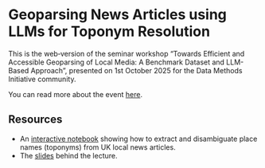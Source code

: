 # Geoparsing News Articles using LLMs for Toponym Resolution
This is the web‐version of the seminar workshop “Towards Efficient and Accessible Geoparsing of Local Media: A Benchmark Dataset and LLM-Based Approach”, presented on 1st October 2025 for the Data Methods Initiative community. 

You can read more about the event [here](https://datamethodsinitiative.org/seminar/towards-efficient-and-accessible-geoparsing-of-local-media-a-benchmark-dataset-and-llm-based-approach/).

## Resources

- An [interactive notebook](https://github.com/simonabisiani/geoparsing-notebook) showing how to extract and disambiguate place names (toponyms) from UK local news articles.  
- The [slides](https://github.com/simonabisiani/geoparsing-notebook/blob/main/slides.pdf) behind the lecture.
